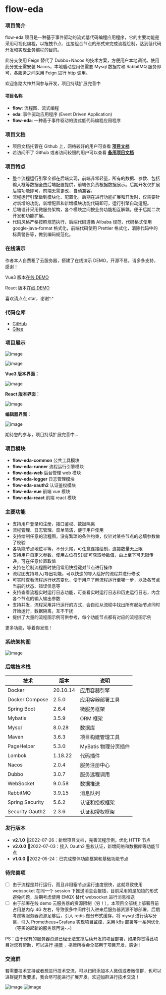 # flow-eda

### 项目简介

flow-eda 项目是一种基于事件驱动的流式低代码编程应用程序，它的主要功能是采用可视化编程，以拖拽节点、连接组合节点的形式来完成流程绘制，达到低代码开发和实现业务编程的目的。

此分支使用 Feign 替代了 Dubbo+Nacos 的技术方案，方便用户本地调试。使用此分支无需安装 Nacos，本地启动应用仅需要 Mysql 数据库和 RabbitMQ 服务即可，各服务之间采用 Feign 进行 http 调用。

欢迎各路大神共同参与开发，项目持续扩展完善中

#### 项目名称

- **flow**: 流程图、流式编程
- **eda**: 事件驱动应用程序 (Event Driven Application)
- **flow-eda**: 一种基于事件驱动的流式低代码编程应用程序

### 项目文档

- 项目文档托管在 Github 上，网络较好的用户可查看 **[项目文档](https://linxfeng.github.io/flow-eda)**
- 若访问不了 Github 或者访问较慢的用户可以查看 **[备用项目文档](http://120.48.9.40:91/)**

### 项目特点

- 整个流程运行引擎全都在后端实现，前端非常轻量，所有的数据、参数、包括输入框等数据全由后端配置提供，前端仅负责根据数据展示。后期开发仅扩展后端功能即可，前端无需更改，自动兼容。
- 流程运行引擎做到模块化、配置化。后期在进行功能扩展和开发时，仅需要针对新增的功能，新增配置和新增模块功能代码即可，运行引擎自动适配。
- 后端设计采用微服务架构，各个模块之间按业务功能相互解耦。便于后期二次开发和功能扩展。
- 代码风格严格按照规范执行，后端代码遵循 Alibaba 规范，代码格式使用 google-java-format 格式化，前端代码使用 Prettier 格式化，消除代码中的标黄警告等，做到编码规范化。

### 在线演示

作者本人自费租了云服务器，搭建了在线演示 DEMO，开源不易，请多多支持，感谢！

Vue3 版本[在线 DEMO](http://120.48.9.40:80)

React 版本[在线 DEMO](http://120.48.9.40:90)

喜欢请点点 star，谢谢^.^

### 代码仓库

- [GitHub](https://github.com/Linxfeng/flow-eda)
- [Gitee](https://gitee.com/Linxff/flow-eda)

### 项目展示

![image](https://gitee.com/Linxff/flow-eda/raw/master/docs/img/flows.gif)

![image](https://gitee.com/Linxff/flow-eda/raw/master/docs/img/logs.gif)

**Vue3 版本界面：**

![image](https://gitee.com/Linxff/flow-eda/raw/master/docs/img/vue3.png)

**React 版本界面：**

![image](https://gitee.com/Linxff/flow-eda/raw/master/docs/img/react.png)

**编辑器界面：**

![image](https://gitee.com/Linxff/flow-eda/raw/master/docs/img/editor.png)

期待您的参与，项目持续扩展完善中...

### 项目模块

- **flow-eda-common** 公共工具模块
- **flow-eda-runner** 流程运行引擎模块
- **flow-eda-web** 后台管理 web 模块
- **flow-eda-logger** 日志管理模块
- **flow-eda-oauth2** 认证鉴权模块
- **flow-eda-vue** 前端 vue 模块
- **flow-eda-react** 前端 react 模块

### 主要功能

- 支持用户登录和注册，接口鉴权、数据隔离
- 流程管理、日志管理。菜单简洁，便于用户使用
- 支持绘制任意的流程图，没有繁琐的条件约束，仅针对某些节点的必填参数做了校验
- 各功能节点地位平等，不分头尾，可任意连接绘制，连接数量无上限
- 支持用户自定义参数，使用占位符${}即可获取参数值，由上至下可无限传递，可在任意位置取值
- 支持在绘制流程图时使用常用快捷键对节点进行操作
- 流程图支持导入/导出功能，可以快速的导入绘好的流程并进行修改
- 可实时查看流程运行状态变化，便于用户了解流程运行至哪一步，以及各节点当前的状态、错误信息等
- 支持查看流程实时运行日志功能，可查看实时运行日志和历史运行日志，内含各个节点的输入输出参数
- 支持并发，流程采用并行运行的方式，会自动从流程中找出所有起始节点同时开始运行，数据隔离，互不干扰
- 提供了大量的流程图示例可供参考，每个功能节点都有对应的流程图示例

更多功能，等着你发现！

### 系统架构图

![image](https://gitee.com/Linxff/flow-eda/raw/master/docs/img/architecture.png)

### 后端技术栈

| 技术            | 版本     | 说明                 |
| --------------- | -------- | -------------------- |
| Docker          | 20.10.14 | 应用容器引擎         |
| Docker Compose  | 2.5.0    | 应用容器部署工具     |
| Spring Boot     | 2.6.4    | 微服务框架           |
| Mybatis         | 3.5.9    | ORM 框架             |
| Mysql           | 8.0.28   | 数据库               |
| Maven           | 3.6.3    | 项目构建管理工具     |
| PageHelper      | 5.3.0    | MyBatis 物理分页插件 |
| Lombok          | 1.18.22  | 代码插件             |
| Nacos           | 2.0.4    | 服务注册中心         |
| Dubbo           | 3.0.7    | 服务远程调用         |
| WebSocket       | 9.0.58   | 数据推送             |
| RabbitMQ        | 3.9.15   | 消息队列             |
| Spring Security | 5.6.2    | 认证和授权框架       |
| Security Oauth2 | 2.3.6    | 认证和授权框架       |

### 发行版本

- **v2.1.0** 🚀2022-07-26：新增项目文档，完善流程示例，优化 HTTP 节点
- **v2.0.0** 🚀2022-07-03：接入 Oauth2 鉴权认证，新增网络和数据库等功能节点
- **v1.0.0** 🚀2022-05-24：已完成整体功能框架和基础功能节点

### 待完善项

- [ ] 由于流程是并行运行，而且非阻塞节点运行速度很快，这就导致使用 websocket 在同一个 session 下推送消息会报错，目前采用的是加锁的形式避免问题，后期考虑使用 EMQX 替代 websocket 进行消息推送
- [ ] 由于部署在线 demo 云服务器的资源限制（穷！），本项目全部线上部署目前占用总内存 4G 左右，导致很多中间件引入进来后服务器资源不够部署，后期考虑等服务器资源足够后，引入 redis 做分布式缓存，将 mysql 进行读写分离，引入 Prometheus+Grafana 实现项目监控，采用 k8s 部署等一系列优化（等买的起新的服务器再说-.-）

PS：由于现有的服务器资源已经无法支撑后续开发的项目部署，如果你觉得此项目对您有帮助，可以进行 [捐赠](https://gitee.com/Linxff/flow-eda#%E4%BA%A4%E6%B5%81%E7%BE%A4) ，捐赠所得会全部用于项目开发，感谢！

### 交流群

若需要技术支持或者想进行技术交流，可以扫码添加本人微信或者微信群，也可以进群提开发要求，我会尽可能进行扩展开发。欢迎加群进行技术交流！

![image](https://gitee.com/Linxff/flow-eda/raw/master/docs/img/weixin.jpg)
![image](https://gitee.com/Linxff/flow-eda/raw/master/docs/img/group.jpg)
